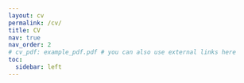 ```yaml
---
layout: cv
permalink: /cv/
title: CV
nav: true
nav_order: 2
# cv_pdf: example_pdf.pdf # you can also use external links here
toc:
  sidebar: left
---
```

